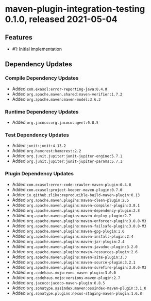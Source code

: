 # maven-plugin-integration-testing 0.1.0, released 2021-05-04

## Features

* #1: Initial implementation

## Dependency Updates

### Compile Dependency Updates

* Added `com.exasol:error-reporting-java:0.4.0`
* Added `org.apache.maven.shared:maven-verifier:1.7.2`
* Added `org.apache.maven:maven-model:3.6.3`

### Runtime Dependency Updates

* Added `org.jacoco:org.jacoco.agent:0.8.5`

### Test Dependency Updates

* Added `junit:junit:4.13.2`
* Added `org.hamcrest:hamcrest:2.2`
* Added `org.junit.jupiter:junit-jupiter-engine:5.7.1`
* Added `org.junit.jupiter:junit-jupiter-params:5.7.1`

### Plugin Dependency Updates

* Added `com.exasol:error-code-crawler-maven-plugin:0.4.0`
* Added `com.exasol:project-keeper-maven-plugin:0.7.0`
* Added `io.github.zlika:reproducible-build-maven-plugin:0.13`
* Added `org.apache.maven.plugins:maven-clean-plugin:2.5`
* Added `org.apache.maven.plugins:maven-compiler-plugin:3.8.1`
* Added `org.apache.maven.plugins:maven-dependency-plugin:2.8`
* Added `org.apache.maven.plugins:maven-deploy-plugin:2.7`
* Added `org.apache.maven.plugins:maven-enforcer-plugin:3.0.0-M3`
* Added `org.apache.maven.plugins:maven-failsafe-plugin:3.0.0-M3`
* Added `org.apache.maven.plugins:maven-gpg-plugin:1.6`
* Added `org.apache.maven.plugins:maven-install-plugin:2.4`
* Added `org.apache.maven.plugins:maven-jar-plugin:2.4`
* Added `org.apache.maven.plugins:maven-javadoc-plugin:3.2.0`
* Added `org.apache.maven.plugins:maven-resources-plugin:2.6`
* Added `org.apache.maven.plugins:maven-site-plugin:3.3`
* Added `org.apache.maven.plugins:maven-source-plugin:3.2.1`
* Added `org.apache.maven.plugins:maven-surefire-plugin:3.0.0-M3`
* Added `org.codehaus.mojo:exec-maven-plugin:3.0.0`
* Added `org.codehaus.mojo:versions-maven-plugin:2.7`
* Added `org.jacoco:jacoco-maven-plugin:0.8.5`
* Added `org.sonatype.ossindex.maven:ossindex-maven-plugin:3.1.0`
* Added `org.sonatype.plugins:nexus-staging-maven-plugin:1.6.8`

